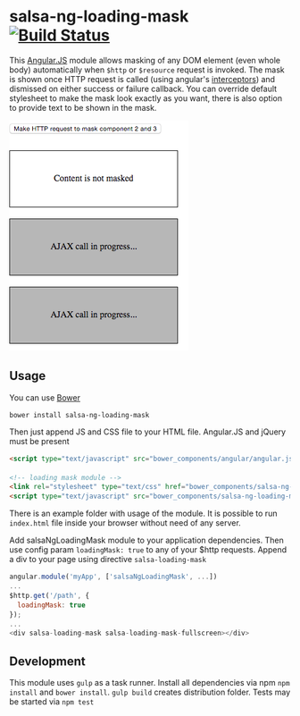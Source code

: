 # salsa-ng-loading-mask [![Build Status](https://travis-ci.org/salsita/salsa-ng-loading-mask.svg?branch=master)](https://travis-ci.org/tomkis1/salsa-ng-loading-mask)

This [Angular.JS](https://angularjs.org/) module allows masking of any DOM element (even whole body) automatically when `$http` or `$resource` request is invoked.
The mask is shown once HTTP request is called (using angular's [interceptors](https://docs.angularjs.org/api/ng/service/$http#interceptors)) and dismissed on either success or failure callback.
You can override default stylesheet to make the mask look exactly as you want, there is also option to provide text to be shown in the mask.

![Example](./example/example.png?raw=true)

## Usage

You can use [Bower](http://bower.io/)

```
bower install salsa-ng-loading-mask
```

Then just append JS and CSS file to your HTML file. Angular.JS and jQuery must be present

```html
<script type="text/javascript" src="bower_components/angular/angular.js"></script>

<!-- loading mask module -->
<link rel="stylesheet" type="text/css" href="bower_components/salsa-ng-loading-mask/dist/loadingMask.min.css" />
<script type="text/javascript" src="bower_components/salsa-ng-loading-mask/dist/loadingMask.min.js"></script>
```

There is an example folder with usage of the module. It is possible to run ```index.html``` file inside your browser without
need of any server.

Add salsaNgLoadingMask module to your application dependencies. Then use config param ```loadingMask: true``` to
any of your $http requests. Append a div to your page using directive ```salsa-loading-mask```

```javascript
angular.module('myApp', ['salsaNgLoadingMask', ...])
...
$http.get('/path', {
  loadingMask: true
});
...
<div salsa-loading-mask salsa-loading-mask-fullscreen></div>
```

## Development
This module uses ```gulp``` as a task runner. Install all dependencies via npm ```npm install``` and ```bower install```.
```gulp build``` creates distribution folder. Tests may be started via ```npm test```